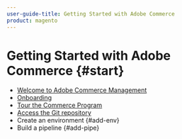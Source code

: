 ```yaml
---
user-guide-title: Getting Started with Adobe Commerce
product: magento
---
```


# Getting Started with Adobe Commerce {#start}

- [Welcome to Adobe Commerce Management](commerce-start.md)
- [Onboarding](onboarding.md)
- [Tour the Commerce Program](program-tour.md)
- [Access the Git repository](git-repository.md)
- Create an environment {#add-env}
- Build a pipeline {#add-pipe}
